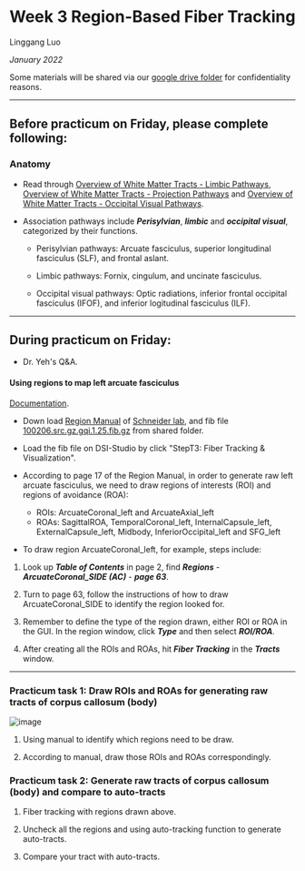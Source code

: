 # Week 3 Region-Based Fiber Tracking

Linggang Luo

*January 2022*

Some materials will be shared via our [google drive folder](https://drive.google.com/drive/folders/12XGKtBVUb7i-uW_LSkMERFRhP7S95OrQ?usp=sharing) for confidentiality reasons.


---


## Before practicum on Friday, please complete following:

### Anatomy

- Read through [Overview of White Matter Tracts - Limbic Pathways](https://drive.google.com/file/d/1YJMb8yeKxmFG5b8f7PrA9GQ--H4OnBxE/view?usp=sharing), [Overview of White Matter Tracts - Projection Pathways](https://drive.google.com/file/d/1IUyredH2rEBrBNBDDKgI0_Bm-pXlz5M3/view?usp=sharing) and [Overview of White Matter Tracts - Occipital Visual Pathways](https://drive.google.com/file/d/1IXLd6TMpu6dpzWhcwv7NwlUMTErnMTFO/view?usp=sharing).

- Association pathways include ***Perisylvian***, ***limbic*** and ***occipital visual***, categorized by their functions.
    
    - Perisylvian pathways: Arcuate fasciculus, superior longitudinal fasciculus (SLF), and frontal aslant.
    
    - Limbic pathways: Fornix, cingulum, and uncinate fasciculus.
    
    - Occipital visual pathways: Optic radiations, inferior frontal occipital fasciculus (IFOF), and inferior logitudinal fasciculus (ILF).

---


## During practicum on Friday:

- Dr. Yeh's Q&A.

#### Using regions to map left arcuate fasciculus

[Documentation](https://dsi-studio.labsolver.org/doc/gui_t3_roi_tracking.html).

- Down load [Region Manual](https://drive.google.com/file/d/1LZTUz2-dybD8LHrZNrnFimXHKWxAG8DK/view?usp=sharing) of [Schneider lab](https://www.lrdc.pitt.edu/schneiderlab/), and fib file [100206.src.gz.gqi.1.25.fib.gz](https://drive.google.com/file/d/1l4Qvyf1FHsLGKQs2axVYqcbBo7Hv2Kox/view?usp=sharing) from shared folder.

- Load the fib file on DSI-Studio by click "StepT3: Fiber Tracking & Visualization".

- According to page 17 of the Region Manual, in order to generate raw left arcuate fasciculus, we need to draw regions of interests (ROI) and regions of avoidance (ROA):
    - ROIs: ArcuateCoronal_left and ArcuateAxial_left
    - ROAs: SagittalROA, TemporalCoronal_left, InternalCapsule_left, ExternalCapsule_left, Midbody, InferiorOccipital_left and SFG_left

- To draw region ArcuateCoronal_left, for example, steps include:

1. Look up ***Table of Contents*** in page 2, find ***Regions*** - ***ArcuateCoronal_SIDE (AC)*** - ***page 63***.

2. Turn to page 63, follow the instructions of how to draw ArcuateCoronal_SIDE to identify the region looked for.

3. Remember to define the type of the region drawn, either ROI or ROA in the GUI. In the region window, click ***Type*** and then select ***ROI/ROA***.

4. After creating all the ROIs and ROAs, hit ***Fiber Tracking*** in the ***Tracts*** window.

---

### Practicum task 1: Draw ROIs and ROAs for generating raw tracts of corpus callosum (body)

![image](https://user-images.githubusercontent.com/275569/151996479-7ef66e70-68c6-4f54-812e-98b01249830d.png)


1. Using manual to identify which regions need to be draw.

2. According to manual, draw those ROIs and ROAs correspondingly.

### Practicum task 2: Generate raw tracts of corpus callosum (body) and compare to auto-tracts

1. Fiber tracking with regions drawn above.

2. Uncheck all the regions and using auto-tracking function to generate auto-tracts.

3. Compare your tract with auto-tracts.
